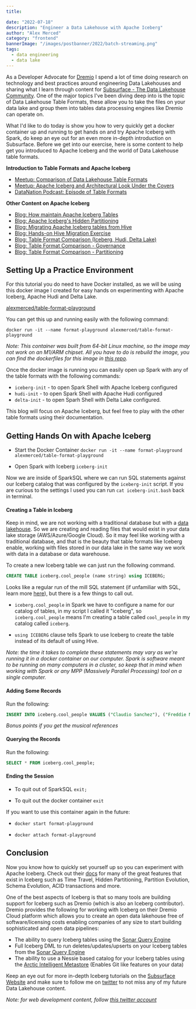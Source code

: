 ```yaml
---
title: 

date: "2022-07-18"
description: "Engineer a Data Lakehouse with Apache Iceberg"
author: "Alex Merced"
category: "frontend"
bannerImage: "/images/postbanner/2022/batch-streaming.png"
tags:
  - data engineering
  - data lake
---
```


As a Developer Advocate for [Dremio](https://www.dremio.com) I spend a lot of time doing research on technology and best practices around engineering Data Lakehouses and sharing what I learn through content for [Subsurface - The Data Lakehouse Community](https://www.dremio.com/subsurface). One of the major topics I've been diving deep into is the topic of Data Lakehouse Table Formats, these allow you to take the files on your data lake and group them into tables data processing engines like Dremio can operate on.

What I'd like to do today is show you how to very quickly get a docker container up and running to get hands on and try Apache Iceberg with Spark, do keep an eye out for an even more in-depth introduction on Subsurface. Before we get into our exercise, here is some content to help get you introduced to Apache Iceberg and the world of Data Lakehouse table formats.

**Introduction to Table Formats and Apache Iceberg**
- [Meetup: Comparison of Data Lakehouse Table Formats](https://www.dremio.com/subsurface/subsurface-meetup-comparison-of-data-lakehouse-table-formats/)
- [Meetup: Apache Iceberg and Architectural Look Under the Covers](https://hello.dremio.com/webinar-apache-iceberg-an-architectural-look-under-the-covers-reg.html)
- [DataNation Podcast: Episode of Table Formats](https://host.alexmercedpodcast.com/podcast/data-lakehouse-table-formats-iceberg-hudi-delta-lake/)

**Other Content on Apache Iceberg**
- [Blog: How maintain Apache Iceberg Tables](https://www.dremio.com/subsurface/maintaining-iceberg-tables-compaction-expiring-snapshots-and-more/)
- [Blog: Apache Iceberg's Hidden Partitioning](https://www.dremio.com/subsurface/fewer-accidental-full-table-scans-brought-to-you-by-apache-icebergs-hidden-partitioning/)
- [Blog: Migrating Apache Iceberg tables from Hive](https://www.dremio.com/subsurface/how-to-migrate-a-hive-table-to-an-iceberg-table/)
- [Blog: Hands-on Hive Migration Exercise](https://www.dremio.com/subsurface/migrating-a-hive-table-to-an-iceberg-table-hands-on-tutorial/)
- [Blog: Table Format Comparison (Iceberg, Hudi, Delta Lake)](https://www.dremio.com/subsurface/comparison-of-data-lake-table-formats-iceberg-hudi-and-delta-lake/)
- [Blog: Table Format Comparison - Governance](https://www.dremio.com/subsurface/table-format-governance-and-community-contributions-apache-iceberg-apache-hudi-and-delta-lake/)
- [Blog: Table Format Comparison - Partitioning](https://www.dremio.com/subsurface/table-format-partitioning-comparison/)

## Setting Up a Practice Environment

For this tutorial you do need to have Docker installed, as we will be using this docker image I created for easy hands on experimenting with Apache Iceberg, Apache Hudi and Delta Lake.

[alexmerced/table-format-playground](https://hub.docker.com/r/alexmerced/table-format-playground)

You can get this up and running easily with the following command:

```
docker run -it --name format-playground alexmerced/table-format-playground
```

*Note: This container was built from 64-bit Linux machine, so the image may not work on an M1/ARM chipset. All you have to do is rebuild the image, you can find the dockerfiles for this image in [this repo](https://github.com/AlexMercedCoder/apache-iceberg-docker-starter-image/blob/main/TABLEFORMAT.DOCKERFILE).*

Once the docker image is running you can easily open up Spark with any of the table formats with the following commands:

- `iceberg-init` - to open Spark Shell with Apache Iceberg configured
- `hudi-init` - to open Spark Shell with Apache Hudi configured
- `delta-init` - to open Sparh Shell with Delta Lake configured.

This blog will focus on Apache Iceberg, but feel free to play with the other table formats using their documentation.

## Getting Hands On with Apache Iceberg

- Start the Docker Container `docker run -it --name format-playground alexmerced/table-format-playground`

- Open Spark with Iceberg `iceberg-init`

Now we are inside of SparkSQL where we can run SQL statements against our Iceberg catalog that was configured by the `iceberg-init` script. If you are curious to the settings I used you can run `cat iceberg-init.bash` back in terminal.

#### Creating a Table in Iceberg

Keep in mind, we are not working with a traditional database but with a [data lakehouse](https://dev.to/alexmercedcoder/introduction-to-the-world-of-data-oltp-olap-data-warehouses-data-lakes-and-more-2me7). So we are creating and reading files that would exist in your data lake storage (AWS/Azure/Google Cloud). So it may feel like working with a traditional database, and that is the beauty that table formats like Iceberg enable, working with files stored in our data lake in the same way we work with data in a database or data warehouse.

To create a new Iceberg table we can just run the following command.

```sql
CREATE TABLE iceberg.cool_people (name string) using ICEBERG;
```

Looks like a regular run of the mill SQL statement (if unfamiliar with SQL, learn more [here](https://www.youtube.com/playlist?list=PLY6oTPmKnKbb8R-o64IT1vLp5mUTXUuyx)), but there is a few things to call out.

- `iceberg.cool_people` in Spark we have to configure a name for our catalog of tables, in my script I called it "iceberg", so `iceberg.cool_people` means I'm creating a table called `cool_people` in my catalog called `iceberg`.

- `using ICEBERG` clause tells Spark to use Iceberg to create the table instead of its default of using Hive.

*Note: the time it takes to complete these statements may vary as we're running it in a docker container on our computer. Spark is software meant to be running on many computers in a cluster, so keep that in mind when working with Spark or any MPP (Massively Parallel Processing) tool on a single computer.*

#### Adding Some Records

Run the following:

```sql
INSERT INTO iceberg.cool_people VALUES ("Claudio Sanchez"), ("Freddie Mercury"), ("Cedric Bixler");
```

*Bonus points if you get the musical references*

#### Querying the Records

Run the following:

```sql
SELECT * FROM iceberg.cool_people;
```

#### Ending the Session

- To quit out of SparkSQL `exit;`

- To quit out the docker container `exit`

If you want to use this container again in the future:

- `docker start format-playground`

- `docker attach format-playground`


## Conclusion

Now you know how to quickly set yourself up so you can experiment with Apache Iceberg. Check out their [docs](https://iceberg.apache.org/docs/latest/spark-ddl/) for many of the great features that exist in Iceberg such as Time Travel, Hidden Partitioning, Partition Evolution, Schema Evolution, ACID transactions and more.

One of the best aspects of Iceberg is that so many tools are building support for Iceberg such as Dremio (which is also an Iceberg contributor). Dremio provides the following for working with Iceberg on their Dremio Cloud platform which allows you to create an open data lakehouse free of software/licensing costs enabling companies of any size to start building sophisticated and open data pipelines:

- The ability to query Iceberg tables using the [Sonar Query Engine](https://www.dremio.com/platform/sonar/)
- Full Iceberg DML to run deletes/updates/upserts on your Iceberg tables from the [Sonar Query Engine](https://www.dremio.com/platform/sonar/)
- The ability to use a Nessie based catalog for your Iceberg tables using the [Arctic Intelligent Metastore](https://www.dremio.com/platform/arctic/) (Enables Git like features on your data)

Keep an eye out for more in-depth Iceberg tutorials on the [Subsurface Website](https://www.dremio.com/subsurface) and make sure to follow me on [twitter](https://www.twitter.com/amdatalakehouse) to not miss any of my future Data Lakehouse content.

*Note: for web development content, follow [this twitter account](https://www.twitter.com/alexmercedcoder)*



